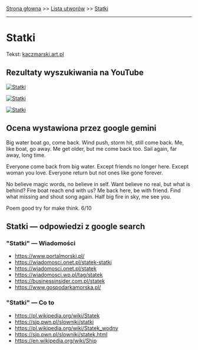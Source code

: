 [Strona głowna](../index.md) >> [Lista utworów](../list.md) >> [Statki](563.md)

---

# Statki

Tekst: [kaczmarski.art.pl](https://www.kaczmarski.art.pl/tworczosc/wiersze/statki/)

## Rezultaty wyszukiwania na YouTube

[![Statki](http://img.youtube.com/vi/IW1nHa0Aaak/0.jpg)](https://www.youtube.com/watch?v=IW1nHa0Aaak "Statki - Jacek Kaczmarski TEKST - YouTube")

[![Statki](http://img.youtube.com/vi/NdiJjnqBwnc/0.jpg)](https://www.youtube.com/watch?v=NdiJjnqBwnc "Jacek Kaczmarski - Statki - YouTube")

[![Statki](http://img.youtube.com/vi/JU1LY-THcUE/0.jpg)](https://www.youtube.com/watch?v=JU1LY-THcUE "Jacek Kaczmarski - Statki - YouTube")

## Ocena wystawiona przez google gemini

Big water boat go, come back. Wind push, storm hit, still come back. Me, like boat, go away. Me get older, but me come back too. Sail again, far away, long time. 

Everyone come back from big water. Except friends no longer here. Except woman you love. Everyone return but not ones like gone forever. 

No believe magic words, no believe in self. Want believe no real, but what is behind? Fire boat reach end with us? Me back here, be with friend. Find what missing and shout song again. Half big fire in sky, me see you.

Poem good try for make think. 6/10


## Statki — odpowiedzi z google search

### "Statki" — Wiadomości

 - <https://www.portalmorski.pl/>
 - <https://wiadomosci.onet.pl/statek-statki>
 - <https://wiadomosci.onet.pl/statek>
 - <https://wiadomosci.wp.pl/tag/statek>
 - <https://businessinsider.com.pl/statek>
 - <https://www.gospodarkamorska.pl/>

### "Statki" — Co to

 - <https://pl.wikipedia.org/wiki/Statek>
 - <https://sjp.pwn.pl/slowniki/statki>
 - <https://pl.wikipedia.org/wiki/Statek_wodny>
 - <https://sjp.pwn.pl/slowniki/statek.html>
 - <https://en.wikipedia.org/wiki/Ship>

